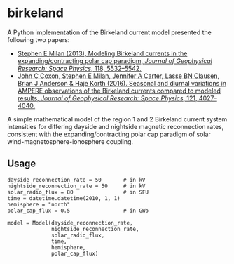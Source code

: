 # birkeland

A Python implementation of the Birkeland current model presented the following two papers:
- [Stephen E Milan (2013), Modeling Birkeland currents in the expanding/contracting polar cap paradigm, _Journal of Geophysical Research: Space Physics_, 118, 5532–5542.](https://doi.org/10.1002/jgra.50)
- [John C Coxon, Stephen E Milan, Jennifer A Carter, Lasse BN Clausen, Brian J Anderson & Haje Korth (2016). Seasonal and diurnal variations in AMPERE observations of the Birkeland currents compared to modeled results, _Journal of Geophysical Research: Space Physics_, 121, 4027–4040.](https://doi.org/10.1002/2015JA022050)



A simple mathematical model of the region 1 and 2 Birkeland current system intensities for differing dayside and nightside magnetic reconnection rates, consistent with the expanding/contracting polar cap paradigm of solar wind-magnetosphere-ionosphere coupling.

## Usage

```
dayside_reconnection_rate = 50       # in kV
nightside_reconnection_rate = 50     # in kV
solar_radio_flux = 80                # in SFU
time = datetime.datetime(2010, 1, 1)
hemisphere = "north"
polar_cap_flux = 0.5                 # in GWb

model = Model(dayside_reconnection_rate,
              nightside_reconnection_rate,
              solar_radio_flux,
              time,
              hemisphere,
              polar_cap_flux)
```